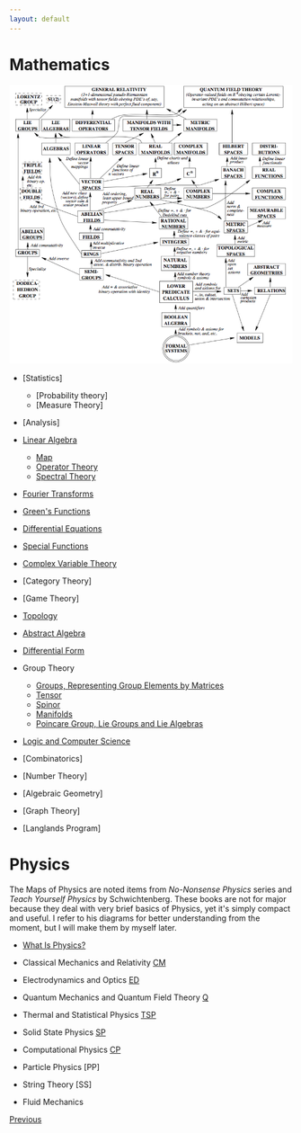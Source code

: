 ```yaml
---
layout: default
---
```


# Mathematics

![m](/assets/img/mmp.jpg)

- [Statistics]
    - [Probability theory]
    - [Measure Theory]
- [Analysis]

- [Linear Algebra](./MP/LA/linear_algebra.html)
  - [Map](./LA/Map.html)
  - [Operator Theory](./MP/LA/operator.html)
  - [Spectral Theory](./MP/LA/Spectral.html)
- [Fourier Transforms](./MP/ft.html)
- [Green's Functions](./MP/gf.html)

- [Differential Equations](./MP/de.html)
- [Special Functions](./MP/special_functions.html)
- [Complex Variable Theory](./MP/Complex%20Variable%20Theory.html)

- [Category Theory]

- [Game Theory]

- [Topology](./MP/AAT/Topology_basics.html)
- [Abstract Algebra](./MP/AAT/Abstract_basics.html)
- [Differential Form](./MP/AAT/Differential_form.html)
- Group Theory
    - [Groups, Representing Group Elements by Matrices](./MP/G/Group_basics.html)
    - [Tensor](./MP/G/Tensor.html)
    - [Spinor](./MP/G/Spinor.html)
    - [Manifolds](./MP/G/Manifolds.html)
    - [Poincare Group, Lie Groups and Lie Algebras](./MP/G/Lie_Algebra.html)

- [Logic and Computer Science](/P/logic.html)

- [Combinatorics]
- [Number Theory]
- [Algebraic Geometry]
- [Graph Theory]

- [Langlands Program]


# Physics

The Maps of Physics are noted items from *No-Nonsense Physics* series and *Teach Yourself Physics* by Schwichtenberg. These books are not for major because they deal with very brief basics of Physics, yet it's simply compact and useful. I refer to his diagrams for better understanding from the moment, but I will make them by myself later.

- [What Is Physics?](./WP/what_content.html)
- Classical Mechanics and Relativity [CM](./CM/CM_content.html)
- Electrodynamics and Optics [ED](./ED/ED_content.html)
- Quantum Mechanics and Quantum Field Theory [Q](./Q/Q_content.html)
- Thermal and Statistical Physics [TSP](./TSP/TSP_content.html)
- Solid State Physics [SP](./SP/SP_content.html)
- Computational Physics [CP](./CP/CP_content.html)
- Particle Physics [PP]
- String Theory [SS]

- Fluid Mechanics


<div class="pagination">
  <a href="{{ '/index.html' | relative_url }}" class="prev-button">Previous</a>
</div>